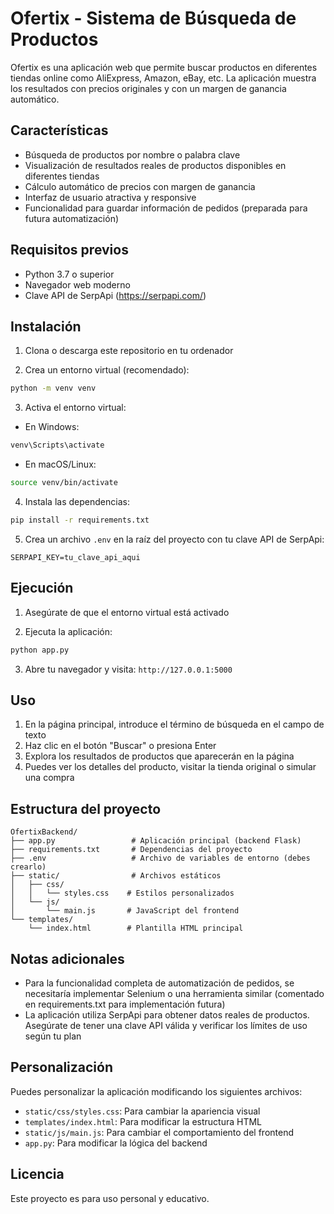 # Ofertix - Sistema de Búsqueda de Productos

Ofertix es una aplicación web que permite buscar productos en diferentes tiendas online como AliExpress, Amazon, eBay, etc. La aplicación muestra los resultados con precios originales y con un margen de ganancia automático.

## Características

- Búsqueda de productos por nombre o palabra clave
- Visualización de resultados reales de productos disponibles en diferentes tiendas
- Cálculo automático de precios con margen de ganancia
- Interfaz de usuario atractiva y responsive
- Funcionalidad para guardar información de pedidos (preparada para futura automatización)

## Requisitos previos

- Python 3.7 o superior
- Navegador web moderno
- Clave API de SerpApi (https://serpapi.com/)

## Instalación

1. Clona o descarga este repositorio en tu ordenador

2. Crea un entorno virtual (recomendado):

```bash
python -m venv venv
```

3. Activa el entorno virtual:

- En Windows:
```bash
venv\Scripts\activate
```

- En macOS/Linux:
```bash
source venv/bin/activate
```

4. Instala las dependencias:

```bash
pip install -r requirements.txt
```

5. Crea un archivo `.env` en la raíz del proyecto con tu clave API de SerpApi:

```
SERPAPI_KEY=tu_clave_api_aqui
```

## Ejecución

1. Asegúrate de que el entorno virtual está activado

2. Ejecuta la aplicación:

```bash
python app.py
```

3. Abre tu navegador y visita: `http://127.0.0.1:5000`

## Uso

1. En la página principal, introduce el término de búsqueda en el campo de texto
2. Haz clic en el botón "Buscar" o presiona Enter
3. Explora los resultados de productos que aparecerán en la página
4. Puedes ver los detalles del producto, visitar la tienda original o simular una compra

## Estructura del proyecto

```
OfertixBackend/
├── app.py                 # Aplicación principal (backend Flask)
├── requirements.txt       # Dependencias del proyecto
├── .env                   # Archivo de variables de entorno (debes crearlo)
├── static/                # Archivos estáticos
│   ├── css/
│   │   └── styles.css    # Estilos personalizados
│   └── js/
│       └── main.js       # JavaScript del frontend
└── templates/
    └── index.html        # Plantilla HTML principal
```

## Notas adicionales

- Para la funcionalidad completa de automatización de pedidos, se necesitaría implementar Selenium o una herramienta similar (comentado en requirements.txt para implementación futura)
- La aplicación utiliza SerpApi para obtener datos reales de productos. Asegúrate de tener una clave API válida y verificar los límites de uso según tu plan

## Personalización

Puedes personalizar la aplicación modificando los siguientes archivos:

- `static/css/styles.css`: Para cambiar la apariencia visual
- `templates/index.html`: Para modificar la estructura HTML
- `static/js/main.js`: Para cambiar el comportamiento del frontend
- `app.py`: Para modificar la lógica del backend

## Licencia

Este proyecto es para uso personal y educativo.